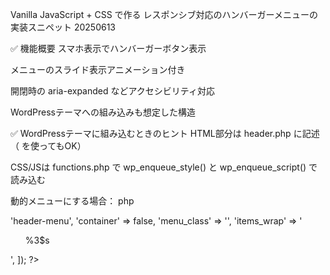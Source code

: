 Vanilla JavaScript + CSS で作る レスポンシブ対応のハンバーガーメニューの実装スニペット 20250613

✅ 機能概要
スマホ表示でハンバーガーボタン表示

メニューのスライド表示アニメーション付き

開閉時の aria-expanded などアクセシビリティ対応

WordPressテーマへの組み込みも想定した構造


✅ WordPressテーマに組み込むときのヒント
HTML部分は header.php に記述（<?php wp_nav_menu(); ?> を使ってもOK）

CSS/JSは functions.php で wp_enqueue_style() と wp_enqueue_script() で読み込む

動的メニューにする場合：
php
<nav id="global-nav" class="global-nav" aria-hidden="true">
  <?php
    wp_nav_menu([
      'theme_location' => 'header-menu',
      'container' => false,
      'menu_class' => '',
      'items_wrap' => '<ul>%3$s</ul>',
    ]);
  ?>
</nav>
